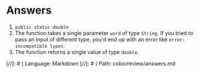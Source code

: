 # Answers

1. `public static double`
2. The function takes a single parameter `word` of type `String`. If you tried to pass an input of different type, you'd end up with an error like `error: incompatible types`.
3. The function returns a single value of type `double`. 


[//]: # ( Language: Markdown
[//]: # ( Path: cobo/review/answers.md